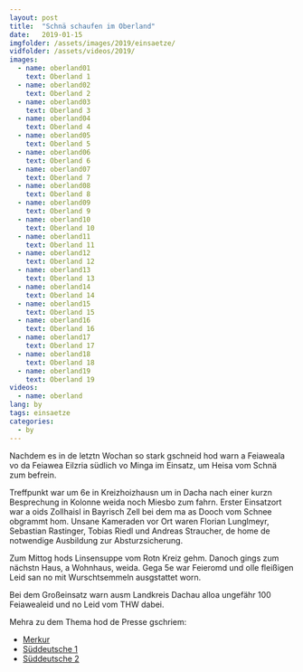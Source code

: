 ```yaml
---
layout: post
title:  "Schnä schaufen im Oberland"
date:   2019-01-15
imgfolder: /assets/images/2019/einsaetze/
vidfolder: /assets/videos/2019/
images:
  - name: oberland01
    text: Oberland 1
  - name: oberland02
    text: Oberland 2
  - name: oberland03
    text: Oberland 3
  - name: oberland04
    text: Oberland 4
  - name: oberland05
    text: Oberland 5
  - name: oberland06
    text: Oberland 6
  - name: oberland07
    text: Oberland 7
  - name: oberland08
    text: Oberland 8
  - name: oberland09
    text: Oberland 9
  - name: oberland10
    text: Oberland 10
  - name: oberland11
    text: Oberland 11
  - name: oberland12
    text: Oberland 12
  - name: oberland13
    text: Oberland 13
  - name: oberland14
    text: Oberland 14
  - name: oberland15
    text: Oberland 15
  - name: oberland16
    text: Oberland 16
  - name: oberland17
    text: Oberland 17
  - name: oberland18
    text: Oberland 18
  - name: oberland19
    text: Oberland 19
videos:
  - name: oberland
lang: by
tags: einsaetze
categories:
  - by
---
```

Nachdem es in de letztn Wochan so stark gschneid hod warn a Feiaweala vo da Feiawea Eilzria südlich vo Minga im Einsatz, um Heisa vom Schnä zum befrein.

Treffpunkt war um 6e in Kreizhoizhausn um in Dacha nach einer kurzn Besprechung in Kolonne weida noch Miesbo zum fahrn. Erster Einsatzort war a oids Zollhaisl in Bayrisch Zell bei dem ma as Dooch vom Schnee obgrammt hom. Unsane Kameraden vor Ort waren Florian Lunglmeyr, Sebastian Rastinger, Tobias Riedl und Andreas Straucher, de home de notwendige Ausbildung zur Absturzsicherung.

Zum Mittog hods Linsensuppe vom Rotn Kreiz gehm. Danoch gings zum nächstn Haus, a Wohnhaus, weida. Gega 5e war Feieromd und olle fleißigen Leid san no mit Wurschtsemmeln ausgstattet worn.

Bei dem Großeinsatz warn ausm Landkreis Dachau alloa ungefähr 100 Feiawealeid und no Leid vom THW dabei.

Mehra zu dem Thema hod de Presse gschriem:
* [Merkur](https://www.merkur.de/lokales/dachau/dachau-ort28553/hilfsleistungskontingent-aus-dachau-feuerwehrler-schaufeln-acht-stunden-lang-in-huefthohem-schnee-11136127.html)
* [Süddeutsche 1](https://www.sueddeutsche.de/muenchen/dachau/winter-in-bayern-feuerwehren-aus-dem-landkreis-dachau-schaufeln-schnee-im-oberland-1.4284937)
* [Süddeutsche 2](https://www.sueddeutsche.de/muenchen/dachau/anhaltender-schneefall-dauereinsatz-feuerwehren-helfen-weiter-im-katastrophengebiet-1.4287947)
